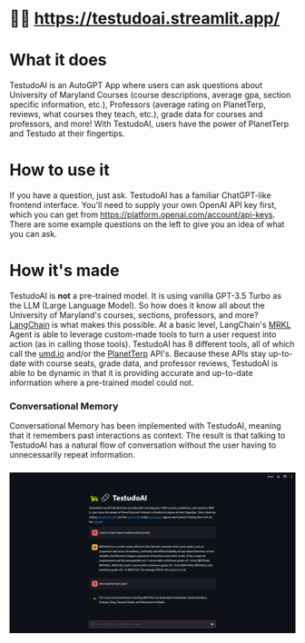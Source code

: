 # 🐢🔗 https://testudoai.streamlit.app/

# What it does
TestudoAI is an AutoGPT App where users can ask questions about University of Maryland Courses (course descriptions, average gpa, section specific information, etc.), 
Professors (average rating on PlanetTerp, reviews, what courses they teach, etc.), grade data for courses and professors, and more! With TestudoAI, users have the 
power of PlanetTerp and Testudo at their fingertips.

# How to use it
If you have a question, just ask. TestudoAI has a familiar ChatGPT-like frontend interface. You'll need to supply your own OpenAI API key first, which you can get from 
https://platform.openai.com/account/api-keys. There are some example questions on the left to give you an idea of what you can ask.

# How it's made
TestudoAI is <strong>not</strong> a pre-trained model. It is using vanilla GPT-3.5 Turbo as the LLM (Large Language Model). So how does it know all about the University of 
Maryland's courses, sections, professors, and more? [LangChain](https://python.langchain.com/docs/get_started/introduction.html) is what makes this possible. At a basic level, 
LangChain's [MRKL](https://arxiv.org/abs/2205.00445) Agent is able to leverage custom-made tools to turn a user request into action (as in calling those tools). TestudoAI has 
8 different tools, all of which call the [umd.io](https://beta.umd.io/) and/or the [PlanetTerp](https://planetterp.com/api/) API's. Because these APIs stay up-to-date with
course seats, grade data, and professor reviews, TestudoAI is able to be dynamic in that it is providing accurate and up-to-date information where a pre-trained model could 
not. 
### Conversational Memory
Conversational Memory has been implemented with TestudoAI, meaning that it remembers past interactions as context. The result is that talking to TestudoAI has a natural 
flow of conversation without the user having to unnecessarily repeat information.
<h3 align="center">
<img src="public/ss_2.png" alt="Logo" width="800px">
</a>
</h3>
